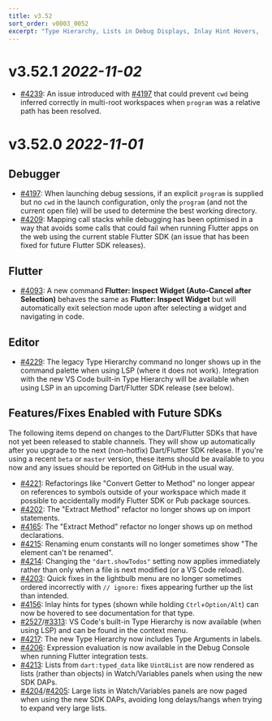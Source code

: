 ```yaml
---
title: v3.52
sort_order: v0003_0052
excerpt: "Type Hierarchy, Lists in Debug Displays, Inlay Hint Hovers, ..."
---
```


# v3.52.1 *2022-11-02*

- [#4239](https://github.com/Dart-Code/Dart-Code/issues/4239): An issue introduced with [#4197](https://github.com/Dart-Code/Dart-Code/issues/4197) that could prevent `cwd` being inferred correctly in multi-root workspaces when `program` was a relative path has been resolved.

# v3.52.0 *2022-11-01*

## Debugger

- [#4197](https://github.com/Dart-Code/Dart-Code/issues/4197): When launching debug sessions, if an explicit `program` is supplied but no `cwd` in the launch configuration, only the `program` (and not the current open file) will be used to determine the best working directory.
- [#4209](https://github.com/Dart-Code/Dart-Code/issues/4209): Mapping call stacks while debugging has been optimised in a way that avoids some calls that could fail when running Flutter apps on the web using the current stable Flutter SDK (an issue that has been fixed for future Flutter SDK releases).

## Flutter

- [#4093](https://github.com/Dart-Code/Dart-Code/issues/4093): A new command **Flutter: Inspect Widget (Auto-Cancel after Selection)** behaves the same as **Flutter: Inspect Widget** but will automatically exit selection mode upon after selecting a widget and navigating in code.

## Editor

- [#4229](https://github.com/Dart-Code/Dart-Code/issues/4229): The legacy Type Hierarchy command no longer shows up in the command palette when using LSP (where it does not work). Integration with the new VS Code built-in Type Hierarchy will be available when using LSP in an upcoming Dart/Flutter SDK release (see below).

## Features/Fixes Enabled with Future SDKs

The following items depend on changes to the Dart/Flutter SDKs that have not yet been released to stable channels. They will show up automatically after you upgrade to the next (non-hotfix) Dart/Flutter SDK release. If you're using a recent `beta` or `master` version, these items should be available to you now and any issues should be reported on GitHub in the usual way.

- [#4221](https://github.com/Dart-Code/Dart-Code/issues/4221): Refactorings like "Convert Getter to Method" no longer appear on references to symbols outside of your workspace which made it possible to accidentally modify Flutter SDK or Pub package sources.
- [#4202](https://github.com/Dart-Code/Dart-Code/issues/4202): The "Extract Method" refactor no longer shows up on import statements.
- [#4165](https://github.com/Dart-Code/Dart-Code/issues/4165): The "Extract Method" refactor no longer shows up on method declarations.
- [#4215](https://github.com/Dart-Code/Dart-Code/issues/4215): Renaming enum constants will no longer sometimes show "The element can't be renamed".
- [#4214](https://github.com/Dart-Code/Dart-Code/issues/4214): Changing the `"dart.showTodos"` setting now applies immediately rather than only when a file is next modified (or a VS Code reload).
- [#4203](https://github.com/Dart-Code/Dart-Code/issues/4203): Quick fixes in the lightbulb menu are no longer sometimes ordered incorrectly with `// ignore:` fixes appearing further up the list than intended.
- [#4156](https://github.com/Dart-Code/Dart-Code/issues/4156): Inlay hints for types (shown while holding `Ctrl`+`Option/Alt`) can now be hovered to see documentation for that type.
- [#2527](https://github.com/Dart-Code/Dart-Code/issues/2527)/[#3313](https://github.com/Dart-Code/Dart-Code/issues/3313): VS Code's built-in Type Hierarchy is now available (when using LSP) and can be found in the context menu.
- [#4217](https://github.com/Dart-Code/Dart-Code/issues/4217): The new Type Hierarchy now includes Type Arguments in labels.
- [#4206](https://github.com/Dart-Code/Dart-Code/issues/4206): Expression evaluation is now available in the Debug Console when running Flutter integration tests.
- [#4213](https://github.com/Dart-Code/Dart-Code/issues/4213): Lists from `dart:typed_data` like `Uint8List` are now rendered as lists (rather than objects) in Watch/Variables panels when using the new SDK DAPs.
- [#4204](https://github.com/Dart-Code/Dart-Code/issues/4204)/[#4205](https://github.com/Dart-Code/Dart-Code/issues/4205): Large lists in Watch/Variables panels are now paged when using the new SDK DAPs, avoiding long delays/hangs when trying to expand very large lists.
